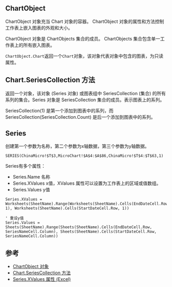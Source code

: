 ## ChartObject

ChartObject 对象充当 Chart 对象的容器。 ChartObject 对象的属性和方法控制工作表上嵌入图表的外观和大小。

ChartObject 对象是 ChartObjects 集合的成员。 ChartObjects 集合包含单一工作表上的所有嵌入图表。

`ChartObject.Chart`返回一个`Chart`对象，该对象代表对象中包含的图表，为只读属性。


## Chart.SeriesCollection 方法

返回一个对象，该对象 (Series 对象) 或图表组中 SeriesCollection (集合) 的所有系列的集合。Series 对象是 SeriesCollection 集合的成员。表示图表上的系列。
 
SeriesCollection(1) 是第一个添加到图表中的系列，而 SeriesCollection(SeriesCollection.Count) 是后一个添加到图表中的系列。


## Series

创建第一个参数为名称，第二个参数为x轴数据，第三个参数为y轴数据。

```
SERIES(ChinaMicro!$T$3,MicroChart!$A$4:$A$86,ChinaMicro!$T$4:$T$63,1)
```

Series有多个属性：

- Series.Name 名称
- Series.XValues x值，XValues 属性可以设置为工作表上的区域或值数组。
- Series.Values y值


```
Series.XValues = Worksheets(SheetName).Range(Worksheets(SheetName).Cells(EndDateCell.Row, 1), Worksheets(SheetName).Cells(StartDateCell.Row, 1))
                
' 重设y值
Series.Values = Sheets(SheetName).Range(Sheets(SheetName).Cells(EndDateCell.Row, SeriesNameCell.Column), Sheets(SheetName).Cells(StartDateCell.Row, SeriesNameCell.Column))
```




## 参考

- [ChartObject 对象](https://learn.microsoft.com/zh-cn/office/vba/api/excel.chartobject)
- [Chart.SeriesCollection 方法](https://learn.microsoft.com/zh-cn/office/vba/api/excel.chart.seriescollection)
- [Series.XValues 属性 (Excel)](https://learn.microsoft.com/zh-cn/office/vba/api/excel.series.xvalues)